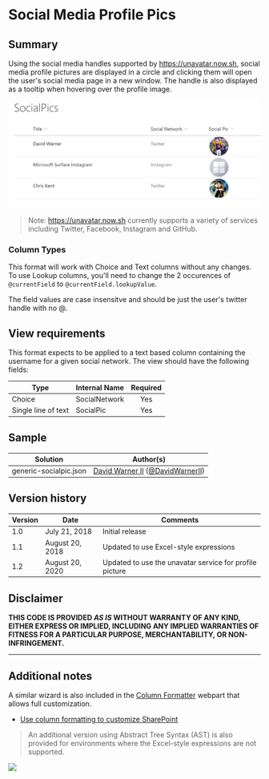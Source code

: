 # Social Media Profile Pics

## Summary

Using the social media handles supported by https://unavatar.now.sh, social media profile pictures are displayed in a circle and clicking them will open the user's social media page in a new window. The handle is also displayed as a tooltip when hovering over the profile image.

![screenshot of the sample](./assets/screenshot.png)

> Note: https://unavatar.now.sh currently supports a variety of services including Twitter, Facebook, Instagram and GitHub.

### Column Types
This format will work with Choice and Text columns without any changes. To use Lookup columns, you'll need to change the 2 occurences of `@currentField` to `@currentField.lookupValue`.

The field values are case insensitve and should be just the user's twitter handle with no @.

## View requirements
This format expects to be applied to a text based column containing the username for a given social network. The view should have the following fields:

|Type                 |Internal Name  |Required|
|---------------------|---------------|:------:|
|Choice               |SocialNetwork  |Yes     |
|Single line of text  |SocialPic      |Yes      |

## Sample

Solution|Author(s)
--------|---------
generic-socialpic.json | [David Warner II](https://github.com/PopWarner) ([@DavidWarnerII](https://twitter.com/davidwarnerii))

## Version history

Version|Date|Comments
-------|----|--------
1.0|July 21, 2018|Initial release
1.1|August 20, 2018|Updated to use Excel-style expressions
1.2|August 20, 2020|Updated to use the unavatar service for profile picture

## Disclaimer
**THIS CODE IS PROVIDED *AS IS* WITHOUT WARRANTY OF ANY KIND, EITHER EXPRESS OR IMPLIED, INCLUDING ANY IMPLIED WARRANTIES OF FITNESS FOR A PARTICULAR PURPOSE, MERCHANTABILITY, OR NON-INFRINGEMENT.**

---

## Additional notes

A similar wizard is also included in the [Column Formatter](https://github.com/SharePoint/sp-dev-solutions/blob/master/solutions/ColumnFormatter/README.md) webpart that allows full customization.

- [Use column formatting to customize SharePoint](https://docs.microsoft.com/en-us/sharepoint/dev/declarative-customization/column-formatting)

> An additional version using Abstract Tree Syntax (AST) is also provided for environments where the Excel-style expressions are not supported.

<img src="https://pnptelemetry.azurewebsites.net/list-formatting/column-samples/generic-socialpic" />